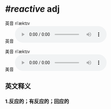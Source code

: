 # ***\#reactive*** adj
英音 riˈæktɪv  
英音
<audio src="./media/reactive1_AAC.aac" controls="controls"></audio>

美音 riˈæktɪv  
美音
<audio src="./media/reactive2_AAC.aac" controls="controls"></audio>



  

英文释义
---
### 1.**反应的；有反应的；回应的**  


